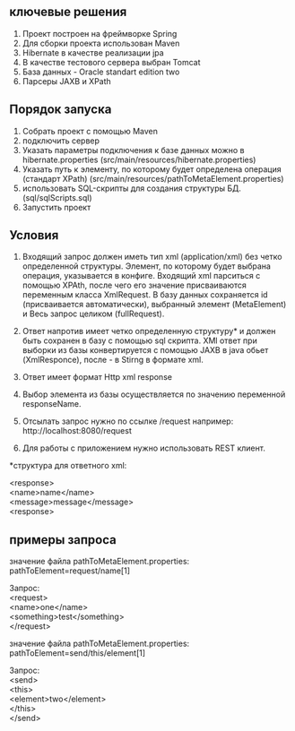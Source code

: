 ﻿## ключевые решения
1. Проект построен на фреймворке Spring
2. Для сборки проекта использован Maven
3. Hibernate в качестве реализации jpa
4. В качестве тестового сервера выбран Tomcat
5. База данных - Oracle standart edition two
6. Парсеры JAXB и XPath

## Порядок запуска

1. Собрать проект с помощью Maven
2. подключить сервер
3. Указать параметры подключения к базе данных можно в hibernate.properties (src/main/resources/hibernate.properties)
4. Указать путь к элементу, по которому будет определена операция (стандарт XPath) (src/main/resources/pathToMetaElement.properties) 
5. использовать SQL-скрипты для создания структуры БД. (sql/sqlScripts.sql)
6. Запустить проект

## Условия
1. Входящий запрос должен иметь тип xml (application/xml) без четко определенной
структуры. Элемент, по которому будет выбрана операция, указывается в конфиге.
Входящий xml парситься с помощью XPAth, после чего его значение присваиваются переменным класса XmlRequest. 
В базу данных сохраняется id (присваивается автоматически),
выбранный элемент (MetaElement) и Весь запрос целиком (fullRequest).

2. Ответ напротив имеет четко определенную структуру* и должен быть сохранен в базу 
с помощью sql скрипта. XMl ответ при выборки из базы конвертируется с помощью JAXB в java обьет (XmlResponce),
после - в Stirng в формате xml.

4. Ответ имеет формат Http xml response

5. Выбор элемента из базы осуществляется по значению переменной responseName.

7. Отсылать запрос нужно по ссылке /request 
    например: http://localhost:8080/request

6. Для работы с приложением нужно использовать REST клиент.


*структура для ответного xml:

\<response> <br>
    \<name>name\</name> <br>
    \<message>message\</message> <br>
\<response>

## примеры запроса

значение файла pathToMetaElement.properties:
pathToElement=request/name[1]

Запрос: <br>
\<request> <br>
    \<name>one\</name> <br>
    \<something>test\</something> <br>
\</request> <br>

значение файла pathToMetaElement.properties:
pathToElement=send/this/element[1]

Запрос: <br>
\<send> <br>
    \<this> <br>
        \<element>two\</element> <br>
    \</this> <br>
\</send> <br>
